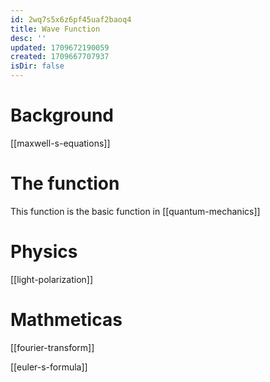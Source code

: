 ```yaml
---
id: 2wq7s5x6z6pf45uaf2baoq4
title: Wave Function
desc: ''
updated: 1709672190059
created: 1709667707937
isDir: false
---
```

# Background

[[maxwell-s-equations]]

# The function

This function is the basic function in [[quantum-mechanics]]

# Physics

[[light-polarization]]

# Mathmeticas

[[fourier-transform]]

[[euler-s-formula]]
